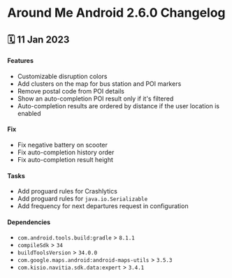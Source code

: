 # Around Me Android 2.6.0 Changelog

<h2>🗓 11 Jan 2023</h2>

#### Features
- Customizable disruption colors
- Add clusters on the map for bus station and POI markers
- Remove postal code from POI details
- Show an auto-completion POI result only if it's filtered
- Auto-completion results are ordered by distance if the user location is enabled

#### Fix
- Fix negative battery on scooter
- Fix auto-completion history order
- Fix auto-completion result height

#### Tasks
- Add proguard rules for Crashlytics
- Add proguard rules for `java.io.Serializable`
- Add frequency for next departures request in configuration

#### Dependencies
- `com.android.tools.build:gradle` > `8.1.1`
- `compileSdk` > `34`
- `buildToolsVersion` > `34.0.0`
- `com.google.maps.android:android-maps-utils` > `3.5.3`
- `com.kisio.navitia.sdk.data:expert` > `3.4.1`
